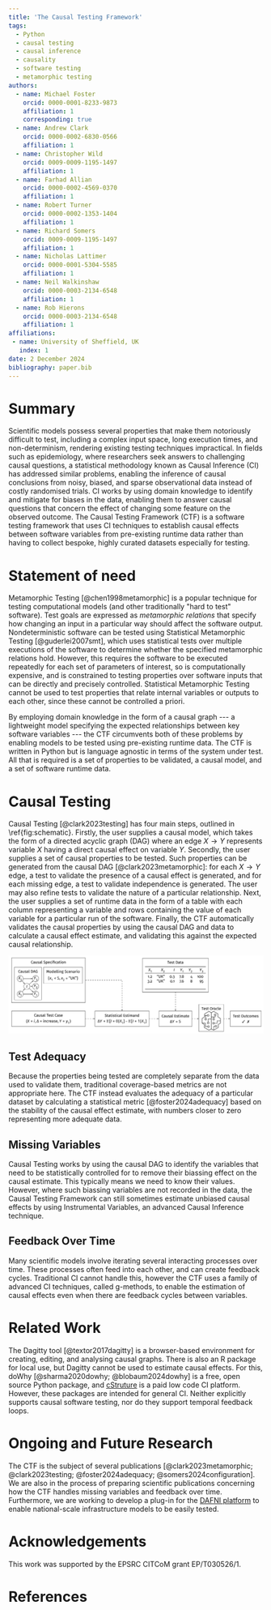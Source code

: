 ```yaml
---
title: 'The Causal Testing Framework'
tags:
  - Python
  - causal testing
  - causal inference
  - causality
  - software testing
  - metamorphic testing
authors:
  - name: Michael Foster
    orcid: 0000-0001-8233-9873
    affiliation: 1
    corresponding: true
  - name: Andrew Clark
    orcid: 0000-0002-6830-0566
    affiliation: 1
  - name: Christopher Wild
    orcid: 0009-0009-1195-1497
    affiliation: 1
  - name: Farhad Allian
    orcid: 0000-0002-4569-0370
    affiliation: 1
  - name: Robert Turner
    orcid: 0000-0002-1353-1404
    affiliation: 1
  - name: Richard Somers
    orcid: 0009-0009-1195-1497
    affiliation: 1
  - name: Nicholas Lattimer
    orcid: 0000-0001-5304-5585
    affiliation: 1
  - name: Neil Walkinshaw
    orcid: 0000-0003-2134-6548
    affiliation: 1
  - name: Rob Hierons
    orcid: 0000-0003-2134-6548
    affiliation: 1
affiliations:
 - name: University of Sheffield, UK
   index: 1
date: 2 December 2024
bibliography: paper.bib
---
```


# Summary
Scientific models possess several properties that make them notoriously difficult to test, including a complex input space, long execution times, and non-determinism, rendering existing testing techniques impractical.
In fields such as epidemiology, where researchers seek answers to challenging causal questions, a statistical methodology known as Causal Inference (CI) has addressed similar problems, enabling the inference of causal conclusions from noisy, biased, and sparse observational data instead of costly randomised trials.
CI works by using domain knowledge to identify and mitigate for biases in the data, enabling them to answer causal questions that concern the effect of changing some feature on the observed outcome.
The Causal Testing Framework (CTF) is a software testing framework that uses CI techniques to establish causal effects between software variables from pre-existing runtime data rather than having to collect bespoke, highly curated datasets especially for testing.

# Statement of need
Metamorphic Testing [@chen1998metamorphic] is a popular technique for testing computational models (and other traditionally "hard to test" software).
Test goals are expressed as _metamorphic relations_ that specify how changing an input in a particular way should affect the software output.
Nondeterministic software can be tested using Statistical Metamorphic Testing [@guderlei2007smt], which uses statistical tests over multiple executions of the software to determine whether the specified metamorphic relations hold.
However, this requires the software to be executed repeatedly for each set of parameters of interest, so is computationally expensive, and is constrained to testing properties over software inputs that can be directly and precisely controlled.
Statistical Metamorphic Testing cannot be used to test properties that relate internal variables or outputs to each other, since these cannot be controlled a priori.

By employing domain knowledge in the form of a causal graph --- a lightweight model specifying the expected relationships between key software variables --- the CTF circumvents both of these problems by enabling models to be tested using pre-existing runtime data.
The CTF is written in Python but is language agnostic in terms of the system under test.
All that is required is a set of properties to be validated, a causal model, and a set of software runtime data.

# Causal Testing
Causal Testing [@clark2023testing] has four main steps, outlined in \ref{fig:schematic}.
Firstly, the user supplies a causal model, which takes the form of a directed acyclic graph (DAG) where an edge $X \to Y$ represents variable $X$ having a direct causal effect on variable $Y$.
Secondly, the user supplies a set of causal properties to be tested.
Such properties can be generated from the causal DAG [@clark2023metamorphic]: for each $X \to Y$ edge, a test to validate the presence of a causal effect is generated, and for each missing edge, a test to validate independence is generated.
The user may also refine tests to validate the nature of a particular relationship.
Next, the user supplies a set of runtime data in the form of a table with each column representing a variable and rows containing the value of each variable for a particular run of the software.
Finally, the CTF automatically validates the causal properties by using the causal DAG and data to calculate a causal effect estimate, and validating this against the expected causal relationship.

![Causal Testing workflow.\label{fig:schematic}](../images/schematic.png)

## Test Adequacy
Because the properties being tested are completely separate from the data used to validate them, traditional coverage-based metrics are not appropriate here.
The CTF instead evaluates the adequacy of a particular dataset by calculating a statistical metric [@foster2024adequacy] based on the stability of the causal effect estimate, with numbers closer to zero representing more adequate data.

## Missing Variables
Causal Testing works by using the causal DAG to identify the variables that need to be statistically controlled for to remove their biassing effect on the causal estimate.
This typically means we need to know their values.
However, where such biassing variables are not recorded in the data, the Causal Testing Framework can still sometimes estimate unbiased causal effects by using Instrumental Variables, an advanced Causal Inference technique.

## Feedback Over Time
Many scientific models involve iterating several interacting processes over time.
These processes often feed into each other, and can create feedback cycles.
Traditional CI cannot handle this, however the CTF uses a family of advanced CI techniques, called g-methods, to enable the estimation of causal effects even when there are feedback cycles between variables.

# Related Work
The Dagitty tool [@textor2017dagitty] is a browser-based environment for creating, editing, and analysing causal graphs.
There is also an R package for local use, but Dagitty cannot be used to estimate causal effects.
For this, doWhy [@sharma2020dowhy; @blobaum2024dowhy] is a free, open source Python package, and [cStruture](https://cstructure.dev) is a paid low code CI platform.
However, these packages are intended for general CI.
Neither explicitly supports causal software testing, nor do they support temporal feedback loops.

# Ongoing and Future Research
The CTF is the subject of several publications [@clark2023metamorphic; @clark2023testing; @foster2024adequacy; @somers2024configuration].
We are also in the process of preparing scientific publications concerning how the CTF handles missing variables and feedback over time.
Furthermore, we are working to develop a plug-in for the [DAFNI platform](https://www.dafni.ac.uk/) to enable national-scale infrastructure models to be easily tested.

# Acknowledgements
This work was supported by the EPSRC CITCoM grant EP/T030526/1.

# References
